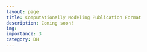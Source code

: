 ```yaml
---
layout: page
title: Computationally Modeling Publication Format
description: Coming soon!
img: 
importance: 3
category: DH
---
```


